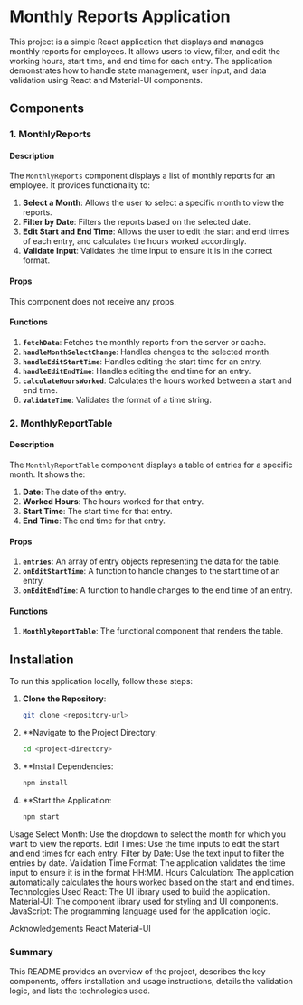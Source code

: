 # Monthly Reports Application

This project is a simple React application that displays and manages monthly reports for employees. It allows users to view, filter, and edit the working hours, start time, and end time for each entry. The application demonstrates how to handle state management, user input, and data validation using React and Material-UI components.

## Components

### 1. MonthlyReports

#### Description

The `MonthlyReports` component displays a list of monthly reports for an employee. It provides functionality to:

1. **Select a Month**: Allows the user to select a specific month to view the reports.
2. **Filter by Date**: Filters the reports based on the selected date.
3. **Edit Start and End Time**: Allows the user to edit the start and end times of each entry, and calculates the hours worked accordingly.
4. **Validate Input**: Validates the time input to ensure it is in the correct format.

#### Props

This component does not receive any props.

#### Functions

1. **`fetchData`**: Fetches the monthly reports from the server or cache.
2. **`handleMonthSelectChange`**: Handles changes to the selected month.
3. **`handleEditStartTime`**: Handles editing the start time for an entry.
4. **`handleEditEndTime`**: Handles editing the end time for an entry.
5. **`calculateHoursWorked`**: Calculates the hours worked between a start and end time.
6. **`validateTime`**: Validates the format of a time string.

### 2. MonthlyReportTable

#### Description

The `MonthlyReportTable` component displays a table of entries for a specific month. It shows the:

1. **Date**: The date of the entry.
2. **Worked Hours**: The hours worked for that entry.
3. **Start Time**: The start time for that entry.
4. **End Time**: The end time for that entry.

#### Props

1. **`entries`**: An array of entry objects representing the data for the table.
2. **`onEditStartTime`**: A function to handle changes to the start time of an entry.
3. **`onEditEndTime`**: A function to handle changes to the end time of an entry.

#### Functions

1. **`MonthlyReportTable`**: The functional component that renders the table.

## Installation

To run this application locally, follow these steps:

1. **Clone the Repository**:

   ```bash
   git clone <repository-url>

2. **Navigate to the Project Directory:
   ```bash
   cd <project-directory>
3. **Install Dependencies:
   ````bash
   npm install
4. **Start the Application:
   ````bash
   npm start


Usage
   Select Month: Use the dropdown to select the month for which you want to view the reports.
   Edit Times: Use the time inputs to edit the start and end times for each entry.
   Filter by Date: Use the text input to filter the entries by date.
   Validation
   Time Format: The application validates the time input to ensure it is in the format HH:MM.
   Hours Calculation: The application automatically calculates the hours worked based on the start and end times.
   Technologies Used
   React: The UI library used to build the application.
   Material-UI: The component library used for styling and UI components.
   JavaScript: The programming language used for the application logic.

   Acknowledgements
React
Material-UI

### Summary

This README provides an overview of the project, describes the key components, offers installation and usage instructions, details the validation logic, and lists the technologies used.






